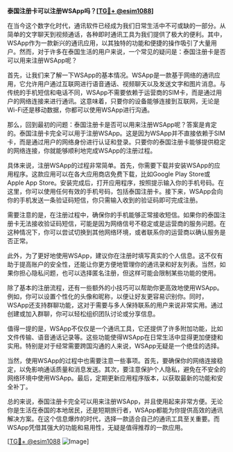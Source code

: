 **泰国注册卡可以注册WSApp吗？[[TG💪+ @esim1088](https://t.me/s/esim1088)]**

在当今这个数字化时代，通讯软件已经成为我们日常生活中不可或缺的一部分。从简单的文字聊天到视频通话，各种即时通讯工具为我们提供了极大的便利。其中，WSApp作为一款新兴的通讯应用，以其独特的功能和便捷的操作吸引了大量用户。然而，对于许多在泰国生活的用户来说，一个常见的疑问是：泰国注册卡是否可以用来注册WSApp呢？

首先，让我们来了解一下WSApp的基本情况。WSApp是一款基于网络的通讯应用，它允许用户通过互联网进行语音通话、视频聊天以及发送文字和图片消息。与传统的手机短信和电话不同，WSApp不需要依赖于运营商的SIM卡，而是通过用户的网络连接来进行通讯。这意味着，只要你的设备能够连接到互联网，无论是Wi-Fi还是移动数据，你都可以使用WSApp进行沟通。

那么，回到最初的问题：泰国注册卡是否可以用来注册WSApp呢？答案是肯定的。泰国注册卡完全可以用于注册WSApp。这是因为WSApp并不直接依赖于SIM卡，而是通过用户的网络身份进行认证和登录。只要你的泰国注册卡能够提供稳定的网络连接，你就能够顺利地完成WSApp的注册过程。

具体来说，注册WSApp的过程非常简单。首先，你需要下载并安装WSApp的应用程序。这款应用可以在各大应用商店免费下载，比如Google Play Store或Apple App Store。安装完成后，打开应用程序，按照提示输入你的手机号码。在这里，你可以使用任何有效的手机号码，包括泰国注册卡。接下来，WSApp会向你的手机发送一条验证码短信，你只需输入收到的验证码即可完成注册。

需要注意的是，在注册过程中，确保你的手机能够正常接收短信。如果你的泰国注册卡无法接收验证码短信，可能是因为网络信号不稳定或是运营商的服务问题。在这种情况下，你可以尝试切换到其他网络环境，或者联系你的运营商以确认服务是否正常。

此外，为了更好地使用WSApp，建议你在注册时填写真实的个人信息。这不仅有助于提高账户的安全性，还能让你更方便地管理你的通讯录和好友列表。当然，如果你担心隐私问题，也可以选择匿名注册，但这样可能会限制某些功能的使用。

除了基本的注册流程，还有一些额外的小技巧可以帮助你更高效地使用WSApp。例如，你可以设置个性化的头像和昵称，以便让好友更容易识别你。同时，WSApp还支持群聊功能，这对于需要与多人保持联系的用户来说非常实用。通过创建或加入群聊，你可以轻松组织团队讨论或分享信息。

值得一提的是，WSApp不仅仅是一个通讯工具，它还提供了许多附加功能，比如文件传输、语音通话记录等。这些功能使得WSApp在日常生活中显得更加便捷和实用。特别是对于经常需要跨国沟通的人来说，WSApp无疑是一个绝佳的选择。

当然，使用WSApp的过程中也需要注意一些事项。首先，要确保你的网络连接稳定，以免影响通话质量和消息发送。其次，要注意保护个人隐私，避免在不安全的网络环境中使用WSApp。最后，定期更新应用程序版本，以获取最新的功能和安全补丁。

总的来说，泰国注册卡完全可以用来注册WSApp，并且使用起来非常方便。无论你是生活在泰国的本地居民，还是短期旅行者，WSApp都能为你提供高效的通讯解决方案。在这个信息爆炸的时代，选择一款适合自己的通讯工具至关重要。而WSApp凭借其强大的功能和易用性，无疑是值得推荐的一款应用。

[[TG💪+ @esim1088](https://t.me/s/esim1088) ![Image](https://i.postimg.cc/4NQfJmqS/Snipaste-2025-05-13-00-14-12.png)]